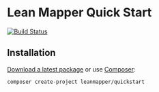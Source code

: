 
# Lean Mapper Quick Start

[![Build Status](https://travis-ci.org/LeanMapper/quickstart.svg?branch=master)](https://travis-ci.org/LeanMapper/quickstart)


## Installation

[Download a latest package](https://github.com/LeanMapper/quickstart/releases) or use [Composer](http://getcomposer.org/):

```
composer create-project leanmapper/quickstart
```
